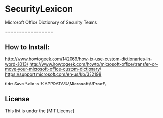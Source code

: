 # SecurityLexicon
Microsoft Office Dictionary of Security Teams

=================

## How to Install:
http://www.howtogeek.com/142069/how-to-use-custom-dictionaries-in-word-2013/
http://www.howtogeek.com/howto/microsoft-office/transfer-or-move-your-microsoft-office-custom-dictionary/
https://support.microsoft.com/en-us/kb/322198

tldr: Save *.dic to %APPDATA%\Microsoft\UProof\

## License

This list is under the [MIT License]
